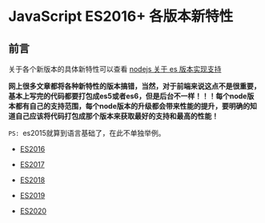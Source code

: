 # JavaScript ES2016+ 各版本新特性

## 前言

关于各个新版本的具体新特性可以查看 [nodejs 关于 es 版本实现支持](https://node.green/)

**网上很多文章都将各种新特性的版本搞错，当然，对于前端来说这点不是很重要，基本上写完的代码都要打包成es5或者es6，但是后台不一样！！！每个node版本都有自己的支持范围，每个node版本的升级都会带来性能的提升，要明确的知道自己应该将代码打包成那个版本来获取最好的支持和最高的性能！**

`PS: `es2015就算到语言基础了，在此不单独举例。

- [ES2016](ES2016/README.md)

- [ES2017](ES2016/README.md)

- [ES2018](ES2016/README.md)

- [ES2019](ES2016/README.md)

- [ES2020](ES2016/README.md)